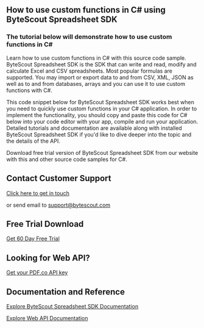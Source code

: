 ## How to use custom functions in C# using ByteScout Spreadsheet SDK

### The tutorial below will demonstrate how to use custom functions in C#

Learn how to use custom functions in C# with this source code sample. ByteScout Spreadsheet SDK is the SDK that can write and read, modify and calculate Excel and CSV spreadsheets. Most popular formulas are supported. You may import or export data to and from CSV, XML, JSON as well as to and from databases, arrays and you can use it to use custom functions with C#.

This code snippet below for ByteScout Spreadsheet SDK works best when you need to quickly use custom functions in your C# application. In order to implement the functionality, you should copy and paste this code for C# below into your code editor with your app, compile and run your application. Detailed tutorials and documentation are available along with installed ByteScout Spreadsheet SDK if you'd like to dive deeper into the topic and the details of the API.

Download free trial version of ByteScout Spreadsheet SDK from our website with this and other source code samples for C#.

## Contact Customer Support

[Click here to get in touch](https://bytescout.zendesk.com/hc/en-us/requests/new?subject=ByteScout%20Spreadsheet%20SDK%20Question)

or send email to [support@bytescout.com](mailto:support@bytescout.com?subject=ByteScout%20Spreadsheet%20SDK%20Question) 

## Free Trial Download

[Get 60 Day Free Trial](https://bytescout.com/download/web-installer?utm_source=github-readme)

## Looking for Web API? 

[Get your PDF.co API key](https://pdf.co/documentation/api?utm_source=github-readme)

## Documentation and Reference

[Explore ByteScout Spreadsheet SDK Documentation](https://bytescout.com/documentation/index.html?utm_source=github-readme)

[Explore Web API Documentation](https://pdf.co/documentation/api?utm_source=github-readme)